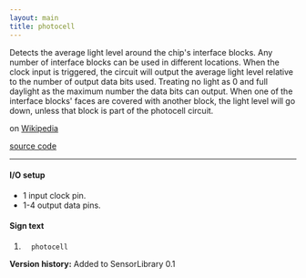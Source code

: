 ```yaml
---
layout: main
title: photocell
---
```

Detects the average light level around the chip's interface blocks. Any number of interface blocks can be used in different locations.
When the clock input is triggered, the circuit will output the average light level relative to the number of output data bits used.
Treating no light as 0 and full daylight as the maximum number the data bits can output. When one of the interface blocks' faces are covered with another block, the light level will go down, unless that block is part of the photocell circuit.

on [Wikipedia](http://en.wikipedia.org/wiki/Photoresistor)

[source code](https://github.com/eisental/SensorLibrary/blob/master/src/main/java/org/tal/sensorlibrary/photocell.java)
    
* * *


#### I/O setup 
* 1 input clock pin.
* 1-4 output data pins.

#### Sign text
1. `   photocell   `

__Version history:__ Added to SensorLibrary 0.1